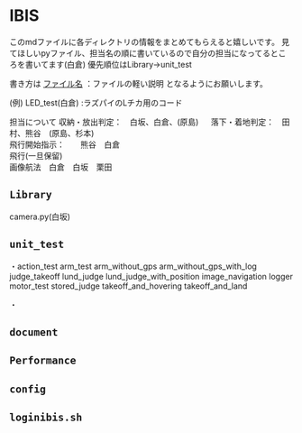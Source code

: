 # IBIS
このmdファイルに各ディレクトリの情報をまとめてもらえると嬉しいです。
見てほしいpyファイル、担当名の順に書いているので自分の担当になってるところを書いてます(白倉)
優先順位はLibrary→unit_test

書き方は
[ファイル名](担当名)
：ファイルの軽い説明
となるようにお願いします。

(例)
LED_test(白倉)
:ラズパイのLチカ用のコード


担当について 収納・放出判定：　白坂、白倉、(原島) 　
落下・着地判定：　田村、熊谷　(原島、杉本)  
飛行開始指示：　　熊谷　白倉  
飛行(一旦保留)  
画像航法　白倉　白坂　栗田

## `Library`
camera.py(白坂)



## `unit_test`
 ・action_test
arm_test
arm_without_gps
arm_without_gps_with_log
judge_takeoff
lund_judge
lund_judge_with_position
image_navigation
logger
motor_test
stored_judge
takeoff_and_hovering
takeoff_and_land

・


## `document`




## `Performance`


## `config`


## `loginibis.sh`
